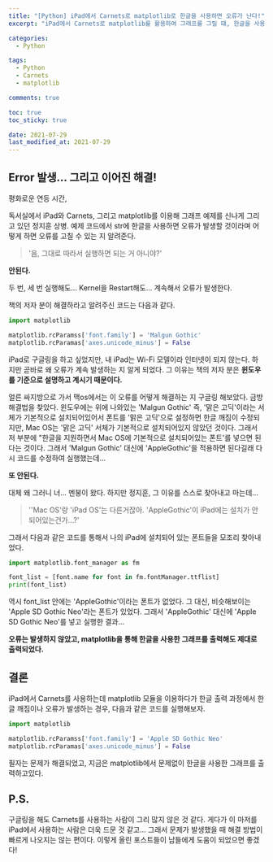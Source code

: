 ```yaml
---
title: "[Python] iPad에서 Carnets로 matplotlib로 한글을 사용하면 오류가 난다!"
excerpt: "iPad에서 Carnets로 matplotlib를 활용하여 그래프를 그릴 떄, 한글을 사용하면 출력할 때 오류가 발생하는데, 이를 해결하는 방법은?!"

categories:
  - Python

tags:
  - Python
  - Carnets
  - matplotlib

comments: true

toc: true
toc_sticky: true

date: 2021-07-29
last_modified_at: 2021-07-29
---
```



## Error 발생... 그리고 이어진 해결!


평화로운 연등 시간,


독서실에서 iPad와 Carnets, 그리고 matplotlib를 이용해 그래프 예제를 신나게 그리고 있던 정지훈 상병. 예제 코드에서 str에 한글을 사용하면 오류가 발생할 것이라며 어떻게 하면 오류를 고칠 수 있는 지 알려준다. 
> '음, 그대로 따라서 실행하면 되는 거 아니야?'


**안된다.**


두 번, 세 번 실행해도... Kernel을 Restart해도... 계속해서 오류가 발생한다.


책의 저자 분이 해결하라고 알려주신 코드는 다음과 같다.


```python
import matplotlib

matplotlib.rcParamss['font.family'] = 'Malgun Gothic'
matplotlib.rcParamas['axes.unicode_minus'] = False
```


iPad로 구글링을 하고 싶었지만, 내 iPad는 Wi-Fi 모델이라 인터넷이 되지 않는다. 하지만 곧바로 왜 오류가 계속 발생하는 지 알게 되었다. 그 이유는 책의 저자 분은 **윈도우를 기준으로 설명하고 계시기 때문이다.**


얼른 싸지방으로 가서 맥os에서는 이 오류를 어떻게 해결하는 지 구글링 해보았다. 금방 해결법을 찾았다. 윈도우에는 위에 나와있는 'Malgun Gothic' 즉, '맑은 고딕'이라는 서체가 기본적으로 설치되어있어서 폰트를 '맑은 고딕'으로 설정하면 한글 깨짐이 수정되지만, Mac OS는 '맑은 고딕' 서체가 기본적으로 설치되어있지 않았던 것이다. 그래서 저 부분에 "한글을 지원하면서 Mac OS에 기본적으로 설치되어있는 폰트'를 넣으면 된다는 것이다. 그래서 'Malgun Gothic' 대신에 'AppleGothic'을 적용하면 된다길래 다시 코드를 수정하여 실행했는데...


**또 안된다.**


대체 왜 그러니 너... 멘붕이 왔다. 하지만 정지훈, 그 이유를 스스로 찾아내고 마는데...


> ''Mac OS'랑 'iPad OS'는 다른거잖아. 'AppleGothic'이 iPad에는 설치가 안되어있는건가...?'


그래서 다음과 같은 코드를 통해서 나의 iPad에 설치되어 있는 폰트들을 모조리 찾아내었다.


```python
import matplotlib.font_manager as fm

font_list = [font.name for font in fm.fontManager.ttflist]
print(font_list)
```


역시 font_list 안에는 'AppleGothic'이라는 폰트가 없었다. 그 대신, 비슷해보이는 'Apple SD Gothic Neo'라는 폰트가 있었다. 그래서 'AppleGothic' 대신에 'Apple SD Gothic Neo'를 넣고 실행한 결과...


**오류는 발생하지 않았고, matplotlib을 통해 한글을 사용한 그래프를 출력해도 제대로 출력되었다.**


## 결론


iPad에서 Carnets를 사용하는데 matplotlib 모듈을 이용하다가 한글 출력 과정에서 한글 깨짐이나 오류가 발생하는 경우, 다음과 같은 코드를 실행해보자.


```python
import matplotlib

matplotlib.rcParamss['font.family'] = 'Apple SD Gothic Neo'
matplotlib.rcParamas['axes.unicode_minus'] = False
```


필자는 문제가 해결되었고, 지금은 matplotlib에서 문제없이 한글을 사용한 그래프를 출력하고있다.


## P.S.


구글링을 해도 Carnets를 사용하는 사람이 그리 많지 않은 것 같다. 게다가 이 마저를 iPad에서 사용하는 사람은 더욱 드문 것 같고... 그래서 문제가 발생했을 때 해결 방법이 빠르게 나오지는 않는 편이다. 이렇게 올린 포스트들이 남들에게 도움이 되었으면 좋겠다!
